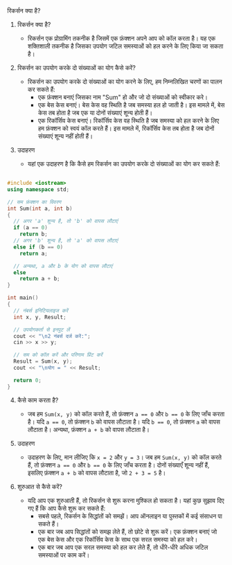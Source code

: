 रिकर्सन क्या है?

1. रिकर्सन क्या है?
   - रिकर्सन एक प्रोग्रामिंग तकनीक है जिसमें एक फ़ंक्शन अपने आप को कॉल करता है। यह एक शक्तिशाली तकनीक है जिसका उपयोग जटिल समस्याओं को हल करने के लिए किया जा सकता है।

2. रिकर्सन का उपयोग करके दो संख्याओं का योग कैसे करें?
   - रिकर्सन का उपयोग करके दो संख्याओं का योग करने के लिए, हम निम्नलिखित चरणों का पालन कर सकते हैं:
     - एक फ़ंक्शन बनाएं जिसका नाम "Sum" हो और जो दो संख्याओं को स्वीकार करे।
     - एक बेस केस बनाएं। बेस केस वह स्थिति है जब समस्या हल हो जाती है। इस मामले में, बेस केस तब होता है जब एक या दोनों संख्याएं शून्य होती हैं।
     - एक रिकॉर्सिव केस बनाएं। रिकॉर्सिव केस वह स्थिति है जब समस्या को हल करने के लिए हम फ़ंक्शन को स्वयं कॉल करते हैं। इस मामले में, रिकॉर्सिव केस तब होता है जब दोनों संख्याएं शून्य नहीं होती हैं।
3. उदाहरण
   - यहां एक उदाहरण है कि कैसे हम रिकर्सन का उपयोग करके दो संख्याओं का योग कर सकते हैं:

```cpp

#include <iostream>
using namespace std;

// सम फ़ंक्शन का विवरण
int Sum(int a, int b)
{
  // अगर 'a' शून्य है, तो 'b' को वापस लौटाएं
  if (a == 0)
    return b;
  // अगर 'b' शून्य है, तो 'a' को वापस लौटाएं
  else if (b == 0)
    return a;

  // अन्यथा, a और b के योग को वापस लौटाएं
  else
    return a + b;
}

int main()
{
  // नंबर्स इनिटियलाइज करें
  int x, y, Result;

  // उपयोगकर्ता से इनपुट लें
  cout << "\n2 नंबर्स दर्ज करें:";
  cin >> x >> y;

  // सम को कॉल करें और परिणाम प्रिंट करें
  Result = Sum(x, y);
  cout << "\nयोग = " << Result;

  return 0;
}

```
4. कैसे काम करता है?
   - जब हम `Sum(x, y)` को कॉल करते हैं, तो फ़ंक्शन `a == 0` और `b == 0` के लिए जाँच करता है। यदि `a == 0`, तो फ़ंक्शन `b` को वापस लौटाता है। यदि `b == 0`, तो फ़ंक्शन `a` को वापस लौटाता है। अन्यथा, फ़ंक्शन `a + b` को वापस लौटाता है।

5. उदाहरण
   - उदाहरण के लिए, मान लीजिए कि `x = 2` और `y = 3`। जब हम `Sum(x, y)` को कॉल करते हैं, तो फ़ंक्शन `a == 0` और `b == 0` के लिए जाँच करता है। दोनों संख्याएँ शून्य नहीं हैं, इसलिए फ़ंक्शन `a + b` को वापस लौटाता है, जो `2 + 3 = 5` है।

6. शुरुआत से कैसे करें?
   - यदि आप एक शुरुआती हैं, तो रिकर्सन से शुरू करना मुश्किल हो सकता है। यहां कुछ सुझाव दिए गए हैं कि आप कैसे शुरू कर सकते हैं:
     - सबसे पहले, रिकर्सन के सिद्धांतों को समझें। आप ऑनलाइन या पुस्तकों में कई संसाधन पा सकते हैं।
     - एक बार जब आप सिद्धांतों को समझ लेते हैं, तो छोटे से शुरू करें। एक फ़ंक्शन बनाएं जो एक बेस केस और एक रिकॉर्सिव केस के साथ एक सरल समस्या को हल करे।
     - एक बार जब आप एक सरल समस्या को हल कर लेते हैं, तो धीरे-धीरे अधिक जटिल समस्याओं पर काम करें।

